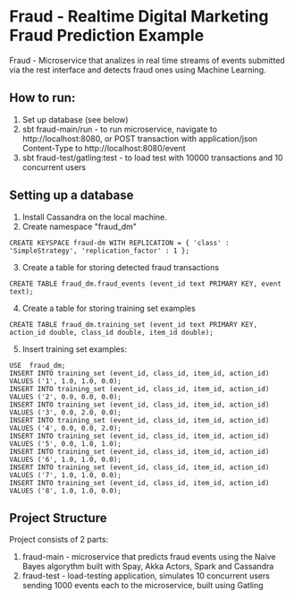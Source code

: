 # Fraud - Realtime Digital Marketing Fraud Prediction Example

Fraud - Microservice that analizes in real time streams of events submitted via the rest interface and detects fraud ones using Machine Learning.

## How to run:

1. Set up database (see below)
2. sbt fraud-main/run - to run microservice, navigate to http://localhost:8080, or POST transaction with application/json Content-Type to http://localhost:8080/event
3. sbt fraud-test/gatling:test - to load test with 10000 transactions and 10 concurrent users

## Setting up a database

1. Install Cassandra on the local machine.
2. Create namespace "fraud_dm"

```
CREATE KEYSPACE fraud-dm WITH REPLICATION = { 'class' : 'SimpleStrategy', 'replication_factor' : 1 };
```

3. Create a table for storing detected fraud transactions

```
CREATE TABLE fraud_dm.fraud_events (event_id text PRIMARY KEY, event text);
```

4. Create a table for storing training set examples

```
CREATE TABLE fraud_dm.training_set (event_id text PRIMARY KEY, action_id double, class_id double, item_id double);
```

5. Insert training set examples:

```
USE  fraud_dm;
INSERT INTO training_set (event_id, class_id, item_id, action_id) VALUES ('1', 1.0, 1.0, 0.0);
INSERT INTO training_set (event_id, class_id, item_id, action_id) VALUES ('2', 0.0, 0.0, 0.0);
INSERT INTO training_set (event_id, class_id, item_id, action_id) VALUES ('3', 0.0, 2.0, 0.0);
INSERT INTO training_set (event_id, class_id, item_id, action_id) VALUES ('4', 0.0, 0.0, 2.0);
INSERT INTO training_set (event_id, class_id, item_id, action_id) VALUES ('5', 0.0, 1.0, 1.0);
INSERT INTO training_set (event_id, class_id, item_id, action_id) VALUES ('6', 1.0, 1.0, 0.0);
INSERT INTO training_set (event_id, class_id, item_id, action_id) VALUES ('7', 1.0, 1.0, 0.0);
INSERT INTO training_set (event_id, class_id, item_id, action_id) VALUES ('8', 1.0, 1.0, 0.0);
```

## Project Structure 

Project consists of 2 parts:

1. fraud-main - microservice that predicts fraud events using the Naive Bayes algorythm built with Spay, Akka Actors, Spark and Cassandra
2. fraud-test - load-testing application, simulates 10 concurrent users sending 1000 events each to the microservice, built using Gatling

